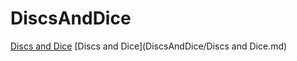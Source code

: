# DiscsAndDice
 
[Discs and Dice](DiscsAndDice/Gameplay.md)
[Discs and Dice](DiscsAndDice/Discs and Dice.md)
